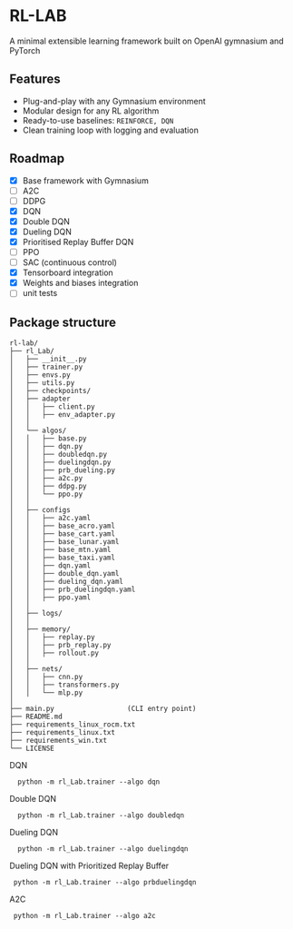 # RL-LAB

A minimal extensible learning framework built on OpenAI gymnasium and PyTorch

## Features
- Plug-and-play with any Gymnasium environment
- Modular design for any RL algorithm
- Ready-to-use baselines: `REINFORCE, DQN`
- Clean training loop with logging and evaluation

## Roadmap
- [x] Base framework with Gymnasium
- [ ] A2C
- [ ] DDPG
- [x] DQN
- [x] Double DQN
- [x] Dueling DQN
- [x] Prioritised Replay Buffer DQN
- [ ] PPO
- [ ] SAC (continuous control)
- [x] Tensorboard integration
- [x] Weights and biases integration
- [ ] unit tests

## Package structure
```
rl-lab/
├── rl_Lab/
│   ├── __init__.py
│   ├── trainer.py
│   ├── envs.py
│   ├── utils.py
│   ├── checkpoints/
│   ├── adapter
│   │   ├── client.py
│   │   ├── env_adapter.py
│   │
│   └── algos/
│   │   ├── base.py
│   │   ├── dqn.py     
│   │   ├── doubledqn.py     
│   │   ├── duelingdqn.py     
│   │   ├── prb_dueling.py
│   │   ├── a2c.py
│   │   ├── ddpg.py
│   │   └── ppo.py           
│   │
│   ├── configs
│   │   ├── a2c.yaml
│   │   ├── base_acro.yaml
│   │   ├── base_cart.yaml
│   │   ├── base_lunar.yaml
│   │   ├── base_mtn.yaml
│   │   ├── base_taxi.yaml
│   │   ├── dqn.yaml
│   │   ├── double_dqn.yaml
│   │   ├── dueling_dqn.yaml
│   │   ├── prb_duelingdqn.yaml
│   │   ├── ppo.yaml
│   │
│   ├── logs/
│   │
│   ├── memory/
│   │   ├── replay.py
│   │   ├── prb_replay.py
│   │   ├── rollout.py
│   │
│   ├── nets/
│   │   ├── cnn.py
│   │   ├── transformers.py
│   │   └── mlp.py
│    
├── main.py                  (CLI entry point)
├── README.md
├── requirements_linux_rocm.txt
├── requirements_linux.txt
├── requirements_win.txt
└── LICENSE

```

DQN
```
  python -m rl_Lab.trainer --algo dqn
```

Double DQN
```
  python -m rl_Lab.trainer --algo doubledqn
```

Dueling DQN
```
  python -m rl_Lab.trainer --algo duelingdqn
```
    
Dueling DQN with Prioritized Replay Buffer
```
 python -m rl_Lab.trainer --algo prbduelingdqn 
```

A2C
```
 python -m rl_Lab.trainer --algo a2c
```
